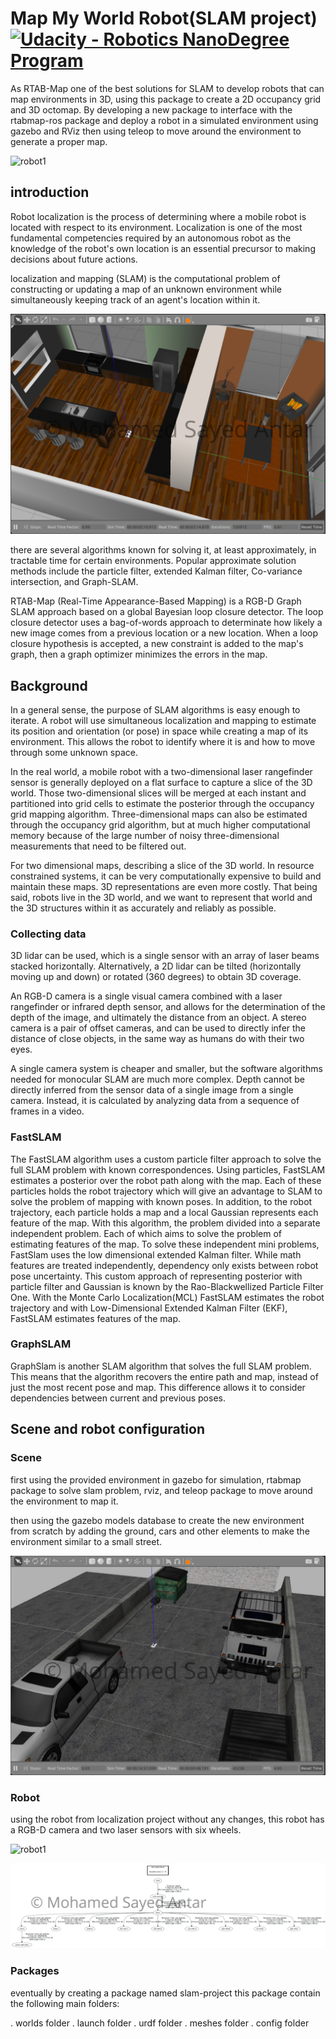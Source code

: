 # Map My World Robot(SLAM project) [![Udacity - Robotics NanoDegree Program](https://s3-us-west-1.amazonaws.com/udacity-robotics/Extra+Images/RoboND_flag.png)](https://www.udacity.com/robotics)


As RTAB-Map one of the best solutions for SLAM to develop robots that can map environments in 3D, using this package to
create a 2D occupancy grid and 3D octomap. By developing a new package to interface with the rtabmap-ros package and deploy a
robot in a simulated environment using gazebo and RViz then using teleop to move around the environment to generate a proper map.

![robot1](https://s3.amazonaws.com/video.udacity-data.com/topher/2018/February/5a820888_giphy/giphy.gif)


## introduction

Robot localization is the process of determining where a mobile robot is located with respect to its environment. Localization is one of the most fundamental competencies required by an autonomous robot as the knowledge of the robot's own location is an essential precursor to making decisions about future actions.

localization and mapping (SLAM) is the computational problem of constructing or updating a map of an unknown environment while simultaneously keeping track of an agent's location within it.

![robot1](https://github.com/mohamedsayedantar/slam_project/blob/master/images/gazebo1.png)

there are several algorithms known for solving it, at least approximately, in tractable time for certain environments. Popular approximate solution methods include the particle filter, extended Kalman filter, Co-variance intersection, and Graph-SLAM.

RTAB-Map (Real-Time Appearance-Based Mapping) is a RGB-D Graph SLAM approach based on a global Bayesian loop closure detector. The loop closure detector uses a bag-of-words approach to determinate how likely a new image comes from a previous location or a new location. When a loop closure hypothesis is accepted, a new constraint is added to the map's graph, then a graph optimizer minimizes the errors in the map.


## Background

In a general sense, the purpose of SLAM algorithms is easy enough to iterate. A robot will use simultaneous localization and mapping to estimate its position and orientation (or pose) in space while creating a map of its environment. This allows the robot to identify where it is and how to move through some unknown space.

In the real world, a mobile robot with a two-dimensional laser rangefinder sensor is generally deployed on a flat surface to capture a slice of the 3D world. Those two-dimensional slices will be merged at each instant and partitioned into grid cells to estimate the posterior through the occupancy grid mapping algorithm. Three-dimensional maps can also be estimated through the occupancy grid algorithm, but at much higher computational memory because of the large number of noisy three-dimensional measurements that need to be filtered out.

For two dimensional maps, describing a slice of the 3D world. In resource constrained systems, it can be very computationally expensive to build and maintain these maps. 3D representations are even more costly. That being said, robots live in the 3D world, and we want to represent that world and the 3D structures within it as accurately and reliably as possible.

### Collecting data
3D lidar can be used, which is a single sensor with an array of laser beams stacked horizontally. Alternatively, a 2D lidar can be tilted (horizontally moving up and down) or rotated (360 degrees) to obtain 3D coverage.

An RGB-D camera is a single visual camera combined with a laser rangefinder or infrared depth sensor, and allows for the determination of the depth of the image, and ultimately the distance from an object. A stereo camera is a pair of offset cameras, and can be used to directly infer the distance of close objects, in the same way as humans do with their two eyes.

A single camera system is cheaper and smaller, but the software algorithms needed for monocular SLAM are much more complex. Depth cannot be directly inferred from the sensor data of a single image from a single camera. Instead, it is calculated by analyzing data from a sequence of frames in a video.

### FastSLAM

The FastSLAM algorithm uses a custom particle filter approach to solve the full SLAM problem with known correspondences. Using particles, FastSLAM estimates a posterior over the robot path along with the map. Each of these particles holds the robot trajectory which will give an advantage to SLAM to solve the problem of mapping with known poses. In addition, to the robot trajectory, each particle holds a map and a local Gaussian represents each feature of the map. With this algorithm, the problem divided into a separate independent problem. Each of which aims to solve the problem of estimating features of the map. To solve these independent mini problems, FastSlam uses the low dimensional extended Kalman filter. While math features are treated independently, dependency only exists between robot pose uncertainty. This custom approach of representing posterior with particle filter and Gaussian is known by the Rao-Blackwellized Particle Filter One. With the Monte Carlo Localization(MCL) FastSLAM estimates the robot trajectory and with Low-Dimensional Extended Kalman Filter (EKF), FastSLAM estimates features of the map.

### GraphSLAM

GraphSlam is another SLAM algorithm that solves the full SLAM problem. This means that the algorithm recovers the entire path and map, instead of just the most recent pose and map. This difference allows it to consider dependencies between current and previous poses.


## Scene and robot configuration

### Scene

first using the provided environment in gazebo for simulation, rtabmap package to solve slam problem, rviz, and teleop package to move around the environment to map it.

then using the gazebo models database to create the new environment from scratch by adding the ground, cars and other elements to make the environment similar to a small street.

![robot1](https://github.com/mohamedsayedantar/slam_project/blob/master/images/gazebo2.png)

### Robot

using the robot from localization project without any changes, this robot has a RGB-D camera and two laser sensors with six wheels.

![robot1](https://github.com/mohamedsayedantar/udacity_bot/blob/master/images/R14.png)

![robot1](https://github.com/mohamedsayedantar/slam_project/blob/master/images/frames.png)

### Packages

eventually by creating a package named slam-project this package contain the following main folders: 

. worlds folder
. launch folder
. urdf folder
. meshes folder
. config folder
    
    




































